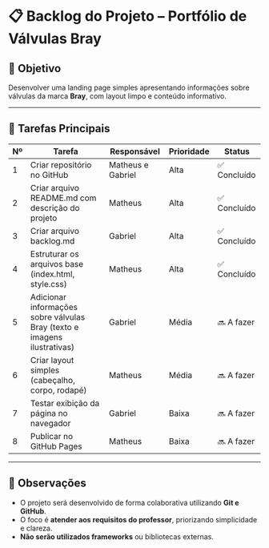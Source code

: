 # 📋 Backlog do Projeto – Portfólio de Válvulas Bray

## 🧭 Objetivo
Desenvolver uma landing page simples apresentando informações sobre válvulas da marca **Bray**, com layout limpo e conteúdo informativo.

---

## 🔹 Tarefas Principais

| Nº | Tarefa | Responsável | Prioridade | Status |
|----|---------|--------------|-------------|---------|
| 1 | Criar repositório no GitHub | Matheus e Gabriel | Alta | ✅ Concluído |
| 2 | Criar arquivo README.md com descrição do projeto | Matheus | Alta | ✅ Concluído |
| 3 | Criar arquivo backlog.md | Gabriel | Alta | ✅ Concluído |
| 4 | Estruturar os arquivos base (index.html, style.css) | Matheus | Alta | ✅ Concluído |
| 5 | Adicionar informações sobre válvulas Bray (texto e imagens ilustrativas) | Gabriel | Média | 🔜 A fazer |
| 6 | Criar layout simples (cabeçalho, corpo, rodapé) | Matheus | Média | 🔜 A fazer |
| 7 | Testar exibição da página no navegador | Gabriel | Baixa | 🔜 A fazer |
| 8 | Publicar no GitHub Pages | Matheus | Baixa | 🔜 A fazer |

---

## 📅 Observações
- O projeto será desenvolvido de forma colaborativa utilizando **Git e GitHub**.  
- O foco é **atender aos requisitos do professor**, priorizando simplicidade e clareza.  
- **Não serão utilizados frameworks** ou bibliotecas externas.
